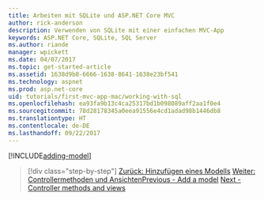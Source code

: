 ```yaml
---
title: Arbeiten mit SQLite und ASP.NET Core MVC
author: rick-anderson
description: Verwenden von SQLite mit einer einfachen MVC-App
keywords: ASP.NET Core, SQLite, SQL Server
ms.author: riande
manager: wpickett
ms.date: 04/07/2017
ms.topic: get-started-article
ms.assetid: 1638d9b8-6666-1638-8641-1638e23bf541
ms.technology: aspnet
ms.prod: asp.net-core
uid: tutorials/first-mvc-app-mac/working-with-sql
ms.openlocfilehash: ea93fa9b13c4ca25317bd1b098089aff2aa1f0e4
ms.sourcegitcommit: 78d28178345a0eea91556e4cd1adad98b1446db8
ms.translationtype: HT
ms.contentlocale: de-DE
ms.lasthandoff: 09/22/2017
---
```

[!INCLUDE[adding-model](../../includes/mvc-intro/sql.md)]

>[!div class="step-by-step"]
<span data-ttu-id="607f4-104">[Zurück: Hinzufügen eines Modells](adding-model.md)
[Weiter: Controllermethoden und Ansichten](controller-methods-views.md)</span><span class="sxs-lookup"><span data-stu-id="607f4-104">[Previous - Add a model](adding-model.md)
[Next - Controller methods and views](controller-methods-views.md)</span></span>
